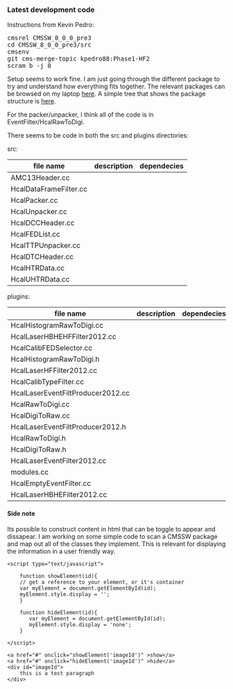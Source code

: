 ### Latest development code ###

Instructions from Kevin Pedro:

<pre>
cmsrel CMSSW_8_0_0_pre3
cd CMSSW_8_0_0_pre3/src
cmsenv
git cms-merge-topic kpedro88:Phase1-HF2
scram b -j 8
</pre>

Setup seems to work fine.  I am just going through the different package to try and understand how everything fits
together.  The relevant packages can be browsed on my laptop [here](file:///Users/awhitbe1/HFreco/). A simple 
tree that shows the package structure is [here](file:///Users/awhitbe1/HFreco/test.html).

For the packer/unpacker, I think all of the code is in EventFilter/HcalRawToDigi.

There seems to be code in both the src and plugins directories:

src:

| file name  | description   | dependecies   |
| ---------- | ------------- | ------------- |
| AMC13Header.cc          | | | 
| HcalDataFrameFilter.cc  | | | 
| HcalPacker.cc           | | | 
| HcalUnpacker.cc| | | 
| HcalDCCHeader.cc   | | |      
| HcalFEDList.cc         | | |  
| HcalTTPUnpacker.cc| | | 
| HcalDTCHeader.cc      | | |   
| HcalHTRData.cc          | | | 
| HcalUHTRData.cc| | | 

plugins:

| file name  | description   | dependecies   |
| ---------- | ------------- | ------------- |
| HcalHistogramRawToDigi.cc |||         
| HcalLaserHBHEHFFilter2012.cc|||
| HcalCalibFEDSelector.cc        |||    
| HcalHistogramRawToDigi.h          ||| 
| HcalLaserHFFilter2012.cc|||
| HcalCalibTypeFilter.cc     |||        
| HcalLaserEventFiltProducer2012.cc  |||
| HcalRawToDigi.cc|||
| HcalDigiToRaw.cc   |||                
| HcalLaserEventFiltProducer2012.h   |||
| HcalRawToDigi.h|||
| HcalDigiToRaw.h   |||                 
| HcalLaserEventFilter2012.cc        |||
| modules.cc|||
| HcalEmptyEventFilter.cc            |||
| HcalLaserHBHEFilter2012.cc||| 


#### Side note ####

Its possible to construct content in html that can be toggle to appear and dissapear.  I am working on
some simple code to scan a CMSSW package and map out all of the classes they implement.  This is 
relevant for displaying the information in a user friendly way.

	<script type="text/javascript">
	
    	function showElement(id){
       	// get a reference to your element, or it's container
       	var myElement = document.getElementById(id);
       	myElement.style.display = '';
       	}

	    function hideElement(id){
	       var myElement = document.getElementById(id);
	       myElement.style.display = 'none';
   		}

	</script>

    <a href="#" onclick="showElement('imageId')" >show</a>
    <a href="#" onclick="hideElement('imageId')" >hide</a>
	<div id="imageId">
		this is a test paragraph
	</div>

